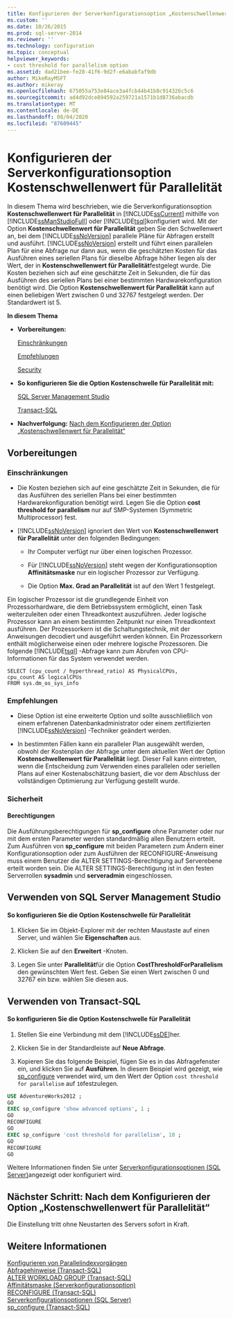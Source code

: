 ```yaml
---
title: Konfigurieren der Serverkonfigurationsoption „Kostenschwellenwert für Parallelität“ | Microsoft-Dokumentation
ms.custom: ''
ms.date: 10/26/2015
ms.prod: sql-server-2014
ms.reviewer: ''
ms.technology: configuration
ms.topic: conceptual
helpviewer_keywords:
- cost threshold for parallelism option
ms.assetid: dad21bee-fe28-41f6-9d2f-e6ababfaf9db
author: MikeRayMSFT
ms.author: mikeray
ms.openlocfilehash: 675055a753e84ace3a4fcb44b41b8c914326c5c6
ms.sourcegitcommit: ad4d92dce894592a259721a1571b1d8736abacdb
ms.translationtype: MT
ms.contentlocale: de-DE
ms.lasthandoff: 08/04/2020
ms.locfileid: "87609445"
---
```

# <a name="configure-the-cost-threshold-for-parallelism-server-configuration-option"></a>Konfigurieren der Serverkonfigurationsoption Kostenschwellenwert für Parallelität
  In diesem Thema wird beschrieben, wie die Serverkonfigurationsoption **Kostenschwellenwert für Parallelität** in [!INCLUDE[ssCurrent](../../includes/sscurrent-md.md)] mithilfe von [!INCLUDE[ssManStudioFull](../../includes/ssmanstudiofull-md.md)] oder [!INCLUDE[tsql](../../includes/tsql-md.md)]konfiguriert wird. Mit der Option **Kostenschwellenwert für Parallelität** geben Sie den Schwellenwert an, bei dem [!INCLUDE[ssNoVersion](../../includes/ssnoversion-md.md)] parallele Pläne für Abfragen erstellt und ausführt. [!INCLUDE[ssNoVersion](../../includes/ssnoversion-md.md)] erstellt und führt einen parallelen Plan für eine Abfrage nur dann aus, wenn die geschätzten Kosten für das Ausführen eines seriellen Plans für dieselbe Abfrage höher liegen als der Wert, der in **Kostenschwellenwert für Parallelität**festgelegt wurde. Die Kosten beziehen sich auf eine geschätzte Zeit in Sekunden, die für das Ausführen des seriellen Plans bei einer bestimmten Hardwarekonfiguration benötigt wird. Die Option **Kostenschwellenwert für Parallelität** kann auf einen beliebigen Wert zwischen 0 und 32767 festgelegt werden. Der Standardwert ist 5.  
  
 **In diesem Thema**  
  
-   **Vorbereitungen:**  
  
     [Einschränkungen](#Restrictions)  
  
     [Empfehlungen](#Recommendations)  
  
     [Security](#Security)  
  
-   **So konfigurieren Sie die Option Kostenschwelle für Parallelität mit:**  
  
     [SQL Server Management Studio](#SSMSProcedure)  
  
     [Transact-SQL](#TsqlProcedure)  
  
-   **Nachverfolgung:**  [Nach dem Konfigurieren der Option „Kostenschwellenwert für Parallelität“](#FollowUp)  
  
##  <a name="before-you-begin"></a><a name="BeforeYouBegin"></a> Vorbereitungen  
  
###  <a name="limitations-and-restrictions"></a><a name="Restrictions"></a> Einschränkungen  
  
-   Die Kosten beziehen sich auf eine geschätzte Zeit in Sekunden, die für das Ausführen des seriellen Plans bei einer bestimmten Hardwarekonfiguration benötigt wird. Legen Sie die Option **cost threshold for parallelism** nur auf SMP-Systemen (Symmetric Multiprocessor) fest.  
  
-   [!INCLUDE[ssNoVersion](../../includes/ssnoversion-md.md)] ignoriert den Wert von **Kostenschwellenwert für Parallelität** unter den folgenden Bedingungen:  
  
    -   Ihr Computer verfügt nur über einen logischen Prozessor.  
  
    -   Für [!INCLUDE[ssNoVersion](../../includes/ssnoversion-md.md)] steht wegen der Konfigurationsoption **Affinitätsmaske** nur ein logischer Prozessor zur Verfügung.  
  
    -   Die Option **Max. Grad an Parallelität** ist auf den Wert 1 festgelegt.  
  
 Ein logischer Prozessor ist die grundlegende Einheit von Prozessorhardware, die dem Betriebssystem ermöglicht, einen Task weiterzuleiten oder einen Threadkontext auszuführen. Jeder logische Prozessor kann an einem bestimmten Zeitpunkt nur einen Threadkontext ausführen. Der Prozessorkern ist die Schaltungstechnik, mit der Anweisungen decodiert und ausgeführt werden können. Ein Prozessorkern enthält möglicherweise einen oder mehrere logische Prozessoren. Die folgende [!INCLUDE[tsql](../../includes/tsql-md.md)] -Abfrage kann zum Abrufen von CPU-Informationen für das System verwendet werden.  
  
```  
SELECT (cpu_count / hyperthread_ratio) AS PhysicalCPUs,   
cpu_count AS logicalCPUs   
FROM sys.dm_os_sys_info  
```  
  
###  <a name="recommendations"></a><a name="Recommendations"></a> Empfehlungen  
  
-   Diese Option ist eine erweiterte Option und sollte ausschließlich von einem erfahrenen Datenbankadministrator oder einem zertifizierten [!INCLUDE[ssNoVersion](../../includes/ssnoversion-md.md)] -Techniker geändert werden.  
  
-   In bestimmten Fällen kann ein paralleler Plan ausgewählt werden, obwohl der Kostenplan der Abfrage unter dem aktuellen Wert der Option **Kostenschwellenwert für Parallelität** liegt. Dieser Fall kann eintreten, wenn die Entscheidung zum Verwenden eines parallelen oder seriellen Plans auf einer Kostenabschätzung basiert, die vor dem Abschluss der vollständigen Optimierung zur Verfügung gestellt wurde.  
  
###  <a name="security"></a><a name="Security"></a> Sicherheit  
  
####  <a name="permissions"></a><a name="Permissions"></a> Berechtigungen  
 Die Ausführungsberechtigungen für **sp_configure** ohne Parameter oder nur mit dem ersten Parameter werden standardmäßig allen Benutzern erteilt. Zum Ausführen von **sp_configure** mit beiden Parametern zum Ändern einer Konfigurationsoption oder zum Ausführen der RECONFIGURE-Anweisung muss einem Benutzer die ALTER SETTINGS-Berechtigung auf Serverebene erteilt worden sein. Die ALTER SETTINGS-Berechtigung ist in den festen Serverrollen **sysadmin** und **serveradmin** eingeschlossen.  
  
##  <a name="using-sql-server-management-studio"></a><a name="SSMSProcedure"></a> Verwenden von SQL Server Management Studio  
  
#### <a name="to-configure-the-cost-threshold-for-parallelism-option"></a>So konfigurieren Sie die Option Kostenschwelle für Parallelität  
  
1.  Klicken Sie im Objekt-Explorer mit der rechten Maustaste auf einen Server, und wählen Sie **Eigenschaften** aus.  
  
2.  Klicken Sie auf den **Erweitert** -Knoten.  
  
3.  Legen Sie unter **Parallelität**für die Option **CostThresholdForParallelism** den gewünschten Wert fest. Geben Sie einen Wert zwischen 0 und 32767 ein bzw. wählen Sie diesen aus.  
  
##  <a name="using-transact-sql"></a><a name="TsqlProcedure"></a> Verwenden von Transact-SQL  
  
#### <a name="to-configure-the-cost-threshold-for-parallelism-option"></a>So konfigurieren Sie die Option Kostenschwelle für Parallelität  
  
1.  Stellen Sie eine Verbindung mit dem [!INCLUDE[ssDE](../../includes/ssde-md.md)]her.  
  
2.  Klicken Sie in der Standardleiste auf **Neue Abfrage**.  
  
3.  Kopieren Sie das folgende Beispiel, fügen Sie es in das Abfragefenster ein, und klicken Sie auf **Ausführen**. In diesem Beispiel wird gezeigt, wie [sp_configure](/sql/relational-databases/system-stored-procedures/sp-configure-transact-sql) verwendet wird, um den Wert der Option `cost threshold for parallelism` auf `10`festzulegen.  
  
```sql  
USE AdventureWorks2012 ;  
GO  
EXEC sp_configure 'show advanced options', 1 ;  
GO  
RECONFIGURE  
GO  
EXEC sp_configure 'cost threshold for parallelism', 10 ;  
GO  
RECONFIGURE  
GO  
```  
  
 Weitere Informationen finden Sie unter [Serverkonfigurationsoptionen &#40;SQL Server&#41;](server-configuration-options-sql-server.md)angezeigt oder konfiguriert wird.  
  
##  <a name="follow-up-after-you-configure-the-cost-threshold-for-parallelism-option"></a><a name="FollowUp"></a>Nächster Schritt: Nach dem Konfigurieren der Option „Kostenschwellenwert für Parallelität“  
 Die Einstellung tritt ohne Neustarten des Servers sofort in Kraft.  
  
## <a name="see-also"></a>Weitere Informationen  
 [Konfigurieren von Parallelindexvorgängen](../../relational-databases/indexes/configure-parallel-index-operations.md)   
 [Abfragehinweise (Transact-SQL)](/sql/t-sql/queries/hints-transact-sql-query)   
 [ALTER WORKLOAD GROUP &#40;Transact-SQL&#41;](/sql/t-sql/statements/alter-workload-group-transact-sql)   
 [Affinitätsmaske (Serverkonfigurationsoption)](affinity-mask-server-configuration-option.md)   
 [RECONFIGURE &#40;Transact-SQL&#41;](/sql/t-sql/language-elements/reconfigure-transact-sql)   
 [Serverkonfigurationsoptionen &#40;SQL Server&#41;](server-configuration-options-sql-server.md)   
 [sp_configure &#40;Transact-SQL&#41;](/sql/relational-databases/system-stored-procedures/sp-configure-transact-sql)  
  
  
